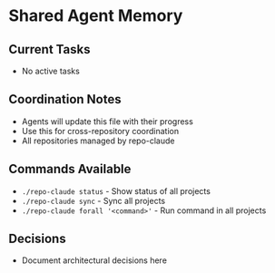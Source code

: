 # Shared Agent Memory

## Current Tasks
- No active tasks

## Coordination Notes
- Agents will update this file with their progress
- Use this for cross-repository coordination
- All repositories managed by repo-claude

## Commands Available
- `./repo-claude status` - Show status of all projects
- `./repo-claude sync` - Sync all projects
- `./repo-claude forall '<command>'` - Run command in all projects

## Decisions
- Document architectural decisions here
